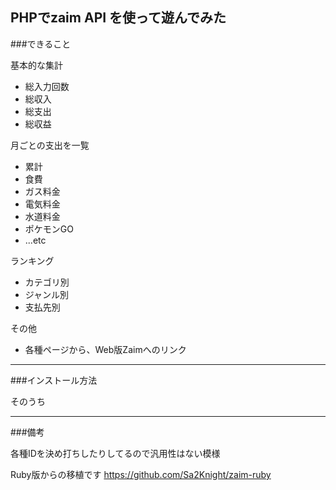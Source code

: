## PHPでzaim API を使って遊んでみた

###できること

基本的な集計

* 総入力回数
* 総収入
* 総支出
* 総収益

月ごとの支出を一覧

* 累計
* 食費
* ガス料金
* 電気料金
* 水道料金
* ポケモンGO
* ...etc

ランキング

* カテゴリ別
* ジャンル別
* 支払先別

その他

* 各種ページから、Web版Zaimへのリンク

***

###インストール方法

そのうち

***

###備考

各種IDを決め打ちしたりしてるので汎用性はない模様

Ruby版からの移植です
https://github.com/Sa2Knight/zaim-ruby
